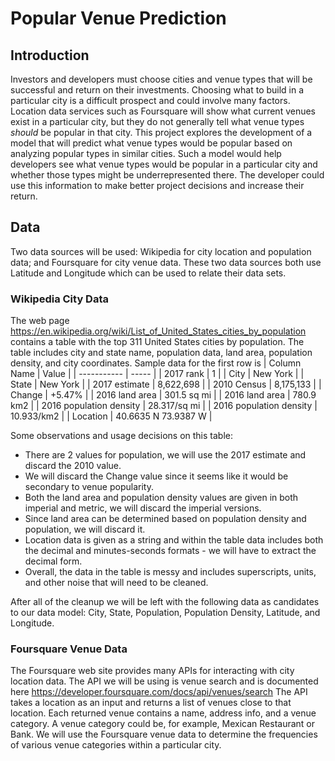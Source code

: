 # Popular Venue Prediction

## Introduction

Investors and developers must choose cities and venue types that will be successful and return on their investments.
Choosing what to build in a particular city is a difficult prospect and could involve many factors.
Location data services such as Foursquare will show what current venues exist in a particular city, but they do not generally tell what venue types _should_ be popular in that city.
This project explores the development of a model that will predict what venue types would be popular based on analyzing popular types in similar cities.
Such a model would help developers see what venue types would be popular in a particular city and whether those types might be underrepresented there.
The developer could use this information to make better project decisions and increase their return. 

## Data

Two data sources will be used: Wikipedia for city location and population data; and Foursquare for city venue data.
These two data sources both use Latitude and Longitude which can be used to relate their data sets.

### Wikipedia City Data

The web page https://en.wikipedia.org/wiki/List_of_United_States_cities_by_population contains a table with the top 311 United States cities by population.
The table includes city and state name, population data, land area, population density, and city coordinates.
Sample data for the first row is
| Column Name    | Value       |
| -----------    | -----       |
| 2017 rank      | 1           |
| City           | New York    |
| State          | New York    |
| 2017 estimate  | 8,622,698   |
| 2010 Census    | 8,175,133   |
| Change         | +5.47%      |
| 2016 land area | 301.5 sq mi |
| 2016 land area | 780.9 km2   |
| 2016 population density | 28.317/sq mi |
| 2016 population density | 10.933/km2 |
| Location | 40.6635 N 73.9387 W |

Some observations and usage decisions on this table:
* There are 2 values for population, we will use the 2017 estimate and discard the 2010 value.
* We will discard the Change value since it seems like it would be secondary to venue popularity.
* Both the land area and population density values are given in both imperial and metric, we will discard the imperial versions.
* Since land area can be determined based on population density and population, we will discard it.
* Location data is given as a string and within the table data includes both the decimal and minutes-seconds formats - we will have to extract the decimal form.
* Overall, the data in the table is messy and includes superscripts, units, and other noise that will need to be cleaned.

After all of the cleanup we will be left with the following data as candidates to our data model:
City, State, Population, Population Density, Latitude, and Longitude.

### Foursquare Venue Data

The Foursquare web site provides many APIs for interacting with city location data.
The API we will be using is venue search and is documented here https://developer.foursquare.com/docs/api/venues/search
The API takes a location as an input and returns a list of venues close to that location.
Each returned venue contains a name, address info, and a venue category.
A venue category could be, for example, Mexican Restaurant or Bank.
We will use the Foursquare venue data to determine the frequencies of various venue categories within a particular city.
